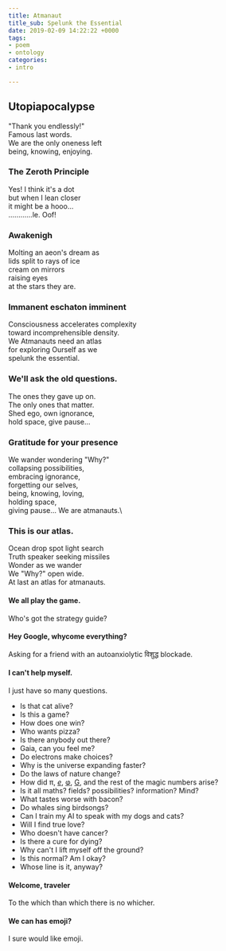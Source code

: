 ```yaml
---
title: Atmanaut
title_sub: Spelunk the Essential
date: 2019-02-09 14:22:22 +0000
tags:
- poem
- ontology
categories:
- intro

---
```

## Utopiapocalypse

"Thank you endlessly!"\
Famous last words.\
We are the only oneness left\
being, knowing, enjoying.

### The Zeroth Principle

Yes! I think it's a dot  
but when I lean closer  
it might be a hooo...  
............le. Oof!

### Awakenigh

Molting an aeon's dream as  
lids split to rays of ice  
cream on mirrors  
raising eyes  
at the stars they are.

### Immanent eschaton imminent

Consciousness accelerates complexity  
toward incomprehensible density.  
We Atmanauts need an atlas  
for exploring Ourself as we  
spelunk the essential.

### We'll ask the old questions.

The ones they gave up on.  
The only ones that matter.  
Shed ego, own ignorance,  
hold space, give pause…

### Gratitude for your presence

We wander wondering "Why?"  
collapsing possibilities,  
embracing ignorance,  
forgetting our selves,  
being, knowing, loving,  
holding space,  
giving pause…
We are atmanauts.\\

### This is our atlas.

Ocean drop spot light search  
Truth speaker seeking missiles  
Wonder as we wander  
We "Why?" open wide.  
At last an atlas for atmanauts.

#### We all play the game.

Who's got the strategy guide?

#### Hey Google, whycome everything?

Asking for a friend with an autoanxiolytic विशुद्ध blockade.

#### I can't help myself.

I just have so many questions.

* Is that cat alive?
* Is this a game?
* How does one win?
* Who wants pizza?
* Is there anybody out there?
* Gaia, can you feel me?
* Do electrons make choices?
* Why is the universe expanding faster?
* Do the laws of nature change?
* How did π, [_e_](https://www.wikiwand.com/en/E_(mathematical_constant)), [φ](https://www.wikiwand.com/en/Golden_ratio), [G](https://www.wikiwand.com/en/Gravitational_constant), and the rest of the magic numbers arise?
* Is it all maths? fields? possibilities? information? Mind?
* What tastes worse with bacon?
* Do whales sing birdsongs?
* Can I train my AI to speak with my dogs and cats?
* Will I find true love?
* Who doesn't have cancer?
* Is there a cure for dying?
* Why can't I lift myself off the ground?
* Is this normal? Am I okay?
* Whose line is it, anyway?

#### Welcome, traveler

To the which than which there is no whicher.

#### We can has emoji?

I sure would like emoji.